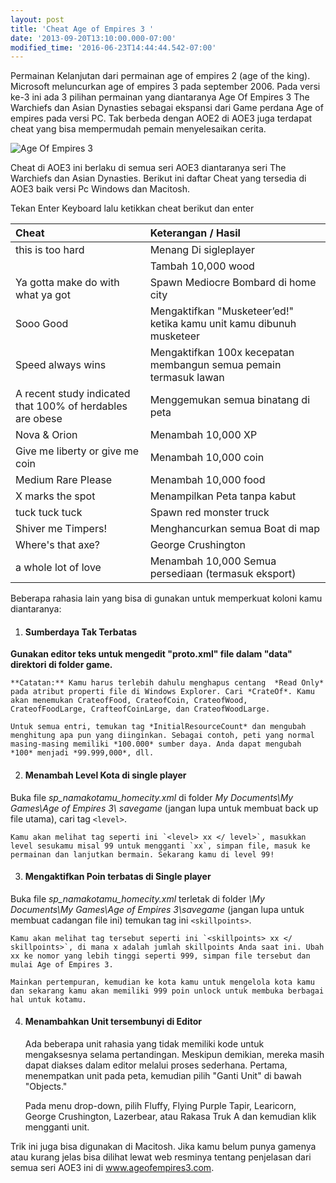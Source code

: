 ```yaml
---
layout: post
title: 'Cheat Age of Empires 3 '
date: '2013-09-20T13:10:00.000-07:00'
modified_time: '2016-06-23T14:44:44.542-07:00'
---
```

Permainan Kelanjutan dari permainan age of empires 2 (age of the king). Microsoft meluncurkan age of empires 3 pada september 2006. Pada versi ke-3 ini ada 3 pilihan permainan yang diantaranya Age Of Empires 3 The Warchiefs dan Asian Dynasties sebagai ekspansi dari Game perdana Age of empires pada versi PC. Tak berbeda dengan AOE2 di AOE3 juga terdapat cheat yang bisa mempermudah pemain menyelesaikan cerita.

![Age Of Empires 3](https://1.bp.blogspot.com/-E0MwngomLog/VIlM_qC6BiI/AAAAAAAAAc0/FckwThyVvoE/s1600/AOE3.png)

Cheat di AOE3 ini berlaku di semua seri AOE3 diantaranya seri The Warchiefs dan Asian Dynasties. Berikut ini daftar Cheat yang tersedia di  AOE3 baik versi Pc Windows dan Macitosh.

Tekan Enter Keyboard lalu ketikkan cheat berikut dan enter

|        Cheat                      | Keterangan / Hasil     |
| :-------------                    | :-------------         |
| this is too hard                  | Menang Di sigleplayer  |
| <censored>                        | Tambah 10,000 wood     |
| Ya gotta make do with what ya got | Spawn  Mediocre Bombard  di home city |
| Sooo Good                         | Mengaktifkan "Musketeer’ed!" ketika kamu unit kamu dibunuh musketeer |
| Speed always wins                 | Mengaktifkan 100x kecepatan membangun semua pemain termasuk lawan |
| A recent study indicated that 100% of herdables are obese | Menggemukan semua binatang di peta |
| Nova & Orion                      | Menambah 10,000 XP |
| Give me liberty or give me coin   | Menambah  10,000 coin |
| Medium Rare Please                | Menambah  10,000 food |
| X marks the spot                  | Menampilkan Peta tanpa kabut |
| tuck tuck tuck                    | Spawn red monster truck  |
| Shiver me Timpers!                | Menghancurkan semua Boat di map |
| Where's that axe?	                | George Crushington |
| a whole lot of love	              | Menambah 10,000 Semua persediaan (termasuk eksport) |

Beberapa rahasia lain yang bisa di gunakan untuk memperkuat koloni kamu diantaranya:

1. #### Sumberdaya Tak Terbatas
  **Gunakan editor teks untuk mengedit "proto.xml" file dalam "data" direktori di folder game.**

    **Catatan:** Kamu harus terlebih dahulu menghapus centang  *Read Only* pada atribut properti file di Windows Explorer. Cari *CrateOf*. Kamu akan menemukan CrateofFood, CrateofCoin, CrateofWood, CrateofFoodLarge, CrafteofCoinLarge, dan CrateofWoodLarge.

    Untuk semua entri, temukan tag *InitialResourceCount* dan mengubah menghitung apa pun yang diinginkan. Sebagai contoh, peti yang normal masing-masing memiliki *100.000* sumber daya. Anda dapat mengubah *100* menjadi *99.999,000*, dll.

2. #### Menambah Level Kota di single player
  Buka file *sp_namakotamu_homecity.xml* di folder *My Documents\My Games\Age of Empires 3\ savegame* (jangan lupa untuk membuat back up file utama), cari  tag `<level>`.

    Kamu akan melihat tag seperti ini `<level> xx </ level>`, masukkan level sesukamu misal 99 untuk mengganti `xx`, simpan file, masuk ke permainan dan lanjutkan bermain. Sekarang kamu di level 99!

3. #### Mengaktifkan Poin terbatas di Single player
  Buka file *sp_namakotamu_homecity.xml* terletak di folder *\My Documents\My Games\Age of Empires 3\savegame* (jangan lupa untuk membuat cadangan file ini) temukan  tag  ini `<skillpoints>`.

    Kamu akan melihat tag tersebut seperti ini `<skillpoints> xx </ skillpoints>`, di mana x adalah jumlah skillpoints Anda saat ini. Ubah xx ke nomor yang lebih tinggi seperti 999, simpan file tersebut dan mulai Age of Empires 3.

    Mainkan pertempuran, kemudian ke kota kamu untuk mengelola kota kamu dan sekarang kamu akan memiliki 999 poin unlock untuk membuka berbagai hal untuk kotamu.

4. #### Menambahkan Unit tersembunyi di Editor
    Ada beberapa unit rahasia yang tidak memiliki kode untuk mengaksesnya selama pertandingan. Meskipun demikian, mereka masih dapat diakses dalam editor melalui proses sederhana. Pertama, menempatkan unit pada peta, kemudian pilih "Ganti Unit" di bawah "Objects."

    Pada menu drop-down, pilih Fluffy, Flying Purple Tapir, Learicorn, George Crushington, Lazerbear, atau Rakasa Truk A dan kemudian klik mengganti unit.

Trik ini juga bisa digunakan di Macitosh. Jika kamu belum punya gamenya atau kurang jelas bisa dilihat lewat web resminya tentang penjelasan dari semua seri AOE3 ini di www.ageofempires3.com.
